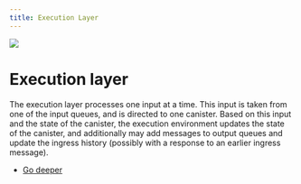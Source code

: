 ```yaml
---
title: Execution Layer
---
```


![](/img/how-it-works/overview-of-the-internet-computer.600x300.jpg)

# Execution layer

The execution layer processes one input at a time. This input is taken from one of the
input queues, and is directed to one canister. Based on this input and the state of the
canister, the execution environment updates the state of the canister, and additionally may
add messages to output queues and update the ingress history (possibly with a response to
an earlier ingress message).

- [Go deeper](/how-it-works/execution/)